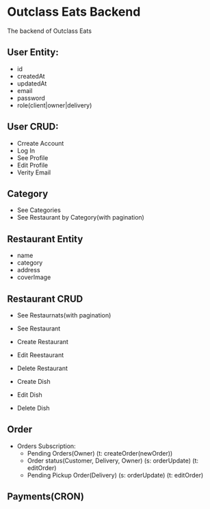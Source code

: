 # Outclass Eats Backend

The backend of Outclass Eats

## User Entity:

- id
- createdAt
- updatedAt
- email
- password
- role(client|owner|delivery)

## User CRUD:

- Crreate Account
- Log In
- See Profile
- Edit Profile
- Verity Email

## Category

- See Categories
- See Restaurant by Category(with pagination)

## Restaurant Entity

- name
- category
- address
- coverImage

## Restaurant CRUD

- See Restaurnats(with pagination)
- See Restaurant
- Create Restaurant
- Edit Reestaurant
- Delete Restaurant

- Create Dish
- Edit Dish
- Delete Dish

## Order

- Orders Subscription:
  - Pending Orders(Owner) (t: createOrder(newOrder))
  - Order status(Customer, Delivery, Owner) (s: orderUpdate) (t: editOrder)
  - Pending Pickup Order(Delivery) (s: orderUpdate) (t: editOrder)

## Payments(CRON)
